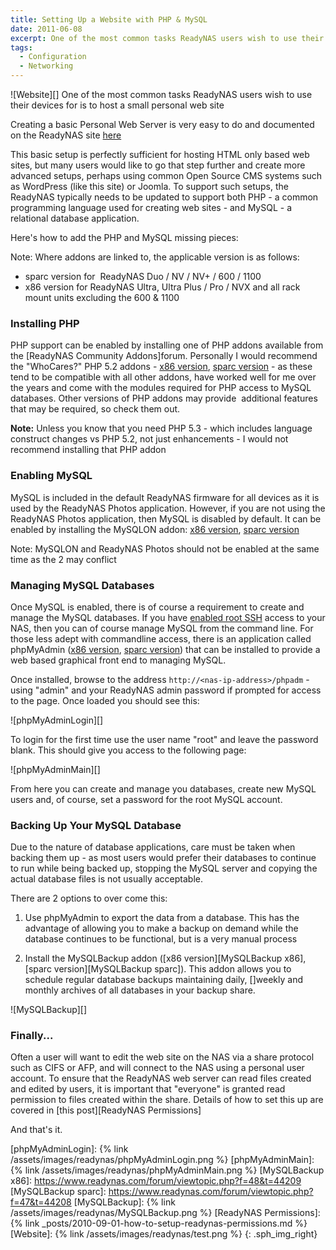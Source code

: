 ```yaml
---
title: Setting Up a Website with PHP & MySQL
date: 2011-06-08
excerpt: One of the most common tasks ReadyNAS users wish to use their devices for is to host a small personal web site. Here's how...
tags:
  - Configuration
  - Networking
---
```


![Website][]
One of the most common tasks ReadyNAS users wish to use their devices for is to host a small personal web site

Creating a basic Personal Web Server is very easy to do and documented on the ReadyNAS site [here][Personal Web Server]

This basic setup is perfectly sufficient for hosting HTML only based web sites, but many users would like to go that step further and create more advanced setups, perhaps using common Open Source CMS systems such as WordPress (like this site) or Joomla. To support such setups, the ReadyNAS typically needs to be updated to support both PHP - a common programming language used for creating web sites - and MySQL - a relational database application.

Here's how to add the PHP and MySQL missing pieces:

Note: Where addons are linked to, the applicable version is as follows:

* sparc version for  ReadyNAS Duo / NV / NV+ / 600 / 1100
* x86 version for ReadyNAS Ultra, Ultra Plus / Pro / NVX and all rack mount units excluding the 600 & 1100

###  Installing PHP

PHP support can be enabled by installing one of PHP addons available from the [ReadyNAS Community Addons]forum. Personally I would recommend the "WhoCares?" PHP 5.2 addons - [x86 version][], [sparc version][] - as these tend to be compatible with all other addons, have worked well for me over the years and come with the modules required for PHP access to MySQL databases. Other versions of PHP addons may provide  additional features that may be required, so check them out.

**Note:** Unless you know that you need PHP 5.3 - which includes language construct changes vs PHP 5.2, not just enhancements - I would not recommend installing that PHP addon

###  Enabling MySQL

MySQL is included in the default ReadyNAS firmware for all devices as it is used by the ReadyNAS Photos application. However, if you are not using the ReadyNAS Photos application, then MySQL is disabled by default. It can be enabled by installing the MySQLON addon: [x86 version][mysqlon x86], [sparc version][mysqlon sparc]

Note: MySQLON and ReadyNAS Photos should not be enabled at the same time as the 2 may conflict

###  Managing MySQL Databases

Once MySQL is enabled, there is of course a requirement to create and manage the MySQL databases. If you have [enabled root SSH][] access to your NAS, then you can of course manage MySQL from the command line. For those less adept with commandline access, there is an application called phpMyAdmin ([x86 version][], [sparc version][]) that can be installed to provide a web based graphical front end to managing MySQL.

Once installed, browse to the address `http://<nas-ip-address>/phpadm` - using "admin" and your ReadyNAS admin password if prompted for access to the page. Once loaded you should see this:

![phpMyAdminLogin][]

To login for the first time use the user name "root" and leave the password blank. This should give you access to the following page:

![phpMyAdminMain][]

From here you can create and manage you databases, create new MySQL users and, of course, set a password for the root MySQL account.

###  Backing Up Your MySQL Database


Due to the nature of database applications, care must be taken when backing them up - as most users would prefer their databases to continue to run while being backed up, stopping the MySQL server and copying the actual database files is not usually acceptable.

There are 2 options to over come this:

1. Use phpMyAdmin to export the data from a database. This has the advantage of allowing you to make a backup on demand while the database continues to be functional, but is a very manual process

2. Install the MySQLBackup addon ([x86 version][MySQLBackup x86], [sparc version][MySQLBackup sparc]). This addon allows you to schedule regular database backups maintaining daily, []weekly and monthly archives of all databases in your backup share.

![MySQLBackup][]

###  Finally...

Often a user will want to edit the web site on the NAS via a share protocol such as CIFS or AFP, and will connect to the NAS using a personal user account. To ensure that the ReadyNAS web server can read files created and edited by users, it is important that "everyone" is granted read permission to files created within the share. Details of how to set this up are covered in [this post][ReadyNAS Permissions]

And that's it.

[Personal Web Server]: https://www.readynas.com/?p=135
[ReadyNAS Community Addons forum]: https://www.readynas.com/forum/viewforum.php?f=62
  [x86 version]: https://www.readynas.com/forum/viewtopic.php?f=48&t=35881
  [sparc version]: https://www.readynas.com/forum/viewtopic.php?f=47&t=35880
[mysqlon x86]: https://www.readynas.com/forum/viewtopic.php?f=48&t=22853
[mysqlon sparc]: https://www.readynas.com/forum/viewtopic.php?f=47&t=22852
[enabled root SSH]: https://www.readynas.com/?p=4203
[phpmyadmin x86 version]: https://www.readynas.com/forum/viewtopic.php?f=48&t=22713&p=124702#p124702
[phpmyadmin sparc version]: https://www.readynas.com/forum/viewtopic.php?f=47&t=21107&p=114904#p114904
[phpMyAdminLogin]: {% link /assets/images/readynas/phpMyAdminLogin.png %}
[phpMyAdminMain]: {% link /assets/images/readynas/phpMyAdminMain.png %}
[MySQLBackup x86]: https://www.readynas.com/forum/viewtopic.php?f=48&t=44209
[MySQLBackup sparc]: https://www.readynas.com/forum/viewtopic.php?f=47&t=44208
[MySQLBackup]: {% link /assets/images/readynas/MySQLBackup.png %}
[ReadyNAS Permissions]: {% link _posts/2010-09-01-how-to-setup-readynas-permissions.md %}
[Website]: {% link /assets/images/readynas/test.png %}
{: .sph_img_right}

